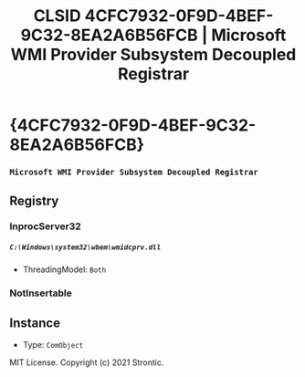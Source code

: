 ﻿---
title: "CLSID 4CFC7932-0F9D-4BEF-9C32-8EA2A6B56FCB | Microsoft WMI Provider Subsystem Decoupled Registrar"
excerpt: What is COM-Object CLSID 4CFC7932-0F9D-4BEF-9C32-8EA2A6B56FCB?
---

# {4CFC7932-0F9D-4BEF-9C32-8EA2A6B56FCB}

### `Microsoft WMI Provider Subsystem Decoupled Registrar`

## Registry


### InprocServer32

##### `C:\Windows\system32\wbem\wmidcprv.dll`
* ThreadingModel: `Both`

### NotInsertable


## Instance

* Type: `ComObject`

MIT License. Copyright (c) 2021 Strontic.


